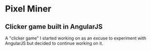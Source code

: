 # Pixel Miner
## Clicker game built in AngularJS
A "clicker game" I started working on as an excuse to experiment with AngularJS but decided to continue working on it.